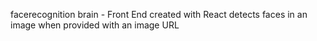 facerecognition brain - Front End created with React
detects faces in an image when provided with an image URL
